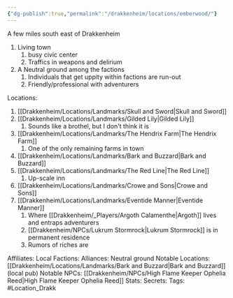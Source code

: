 ```yaml
---
{"dg-publish":true,"permalink":"/drakkenheim/locations/emberwood/"}
---
```



A few miles south east of Drakkenheim
1. Living town
	1. busy civic center
	2. Traffics in weapons and delirium
2. A Neutral ground among the factions
	1. Individuals that get uppity within factions are run-out
	2. Friendly/professional with adventurers

Locations:
1. [[Drakkenheim/Locations/Landmarks/Skull and Sword\|Skull and Sword]]
2. [[Drakkenheim/Locations/Landmarks/Gilded Lily\|Gilded Lily]]
	1. Sounds like a brothel, but I don't think it is
3. [[Drakkenheim/Locations/Landmarks/The Hendrix Farm\|The Hendrix Farm]]
	1. One of the only remaining farms in town
4. [[Drakkenheim/Locations/Landmarks/Bark and Buzzard\|Bark and Buzzard]]
5. [[Drakkenheim/Locations/Landmarks/The Red Line\|The Red Line]]
	1. Up-scale inn
6. [[Drakkenheim/Locations/Landmarks/Crowe and Sons\|Crowe and Sons]]
7. [[Drakkenheim/Locations/Landmarks/Eventide Manner\|Eventide Manner]]
	1. Where [[Drakkenheim/_Players/Argoth Calamenthe\|Argoth]] lives and entraps adventurers
	2. [[Drakkenheim/NPCs/Lukrum Stormrock\|Lukrum Stormrock]] is in permanent residence
	3. Rumors of riches are 

Affiliates:
Local Factions:
Alliances: Neutral ground
Notable Locations: [[Drakkenheim/Locations/Landmarks/Bark and Buzzard\|Bark and Buzzard]] (local pub)
Notable NPCs: [[Drakkenheim/NPCs/High Flame Keeper Ophelia Reed\|High Flame Keeper Ophelia Reed]]
Stats: 
Secrets: 
Tags: #Location_Drakk





